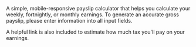 A simple, mobile-responsive payslip calculator that helps you calculate your weekly, fortnightly, or monthly earnings.
To generate an accurate gross payslip, please enter information into all input fields.

A helpful link is also included to estimate how much tax you'll pay on your earnings.
